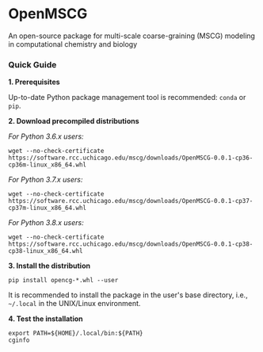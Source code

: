 # OpenMSCG

An open-source package for multi-scale coarse-graining (MSCG) modeling in computational chemistry and biology




### Quick Guide

**1. Prerequisites**

Up-to-date Python package management tool is recommended: `conda` or `pip`. 

**2. Download precompiled distributions**

_For Python 3.6.x users:_
```
wget --no-check-certificate https://software.rcc.uchicago.edu/mscg/downloads/OpenMSCG-0.0.1-cp36-cp36m-linux_x86_64.whl
```

_For Python 3.7.x users:_
```
wget --no-check-certificate https://software.rcc.uchicago.edu/mscg/downloads/OpenMSCG-0.0.1-cp37-cp37m-linux_x86_64.whl
```

_For Python 3.8.x users:_
```
wget --no-check-certificate https://software.rcc.uchicago.edu/mscg/downloads/OpenMSCG-0.0.1-cp38-cp38-linux_x86_64.whl
```

**3. Install the distribution**

```
pip install opencg-*.whl --user
```

It is recommended to install the package in the user's base directory, i.e., `~/.local` in the UNIX/Linux environment.

**4. Test the installation**

```
export PATH=${HOME}/.local/bin:${PATH}
cginfo
```


